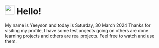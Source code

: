  <h1>
    <img src="https://emojis.slackmojis.com/emojis/images/1643510097/45343/hi.gif?1643510097" width="30"/> 
    Hello!
 </h1>
 <p>
    My name is Yeeyson and today is Saturday, 30 March 2024
    Thanks for visiting my profile, I have some test projects going on others are done learning projects and others are real projects.
    Feel free to watch and use them.
 </p>